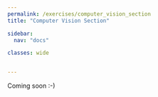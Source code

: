 ```yaml
---
permalink: /exercises/computer_vision_section
title: "Computer Vision Section"

sidebar:
  nav: "docs"

classes: wide


---
```


Coming soon :-)
